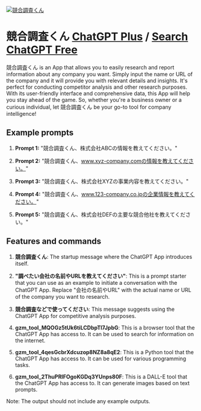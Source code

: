 
[![競合調査くん](null)](https://chat.openai.com/g/g-RKjZsvpO9-jing-he-diao-cha-kun)

# 競合調査くん [ChatGPT Plus](https://chat.openai.com/g/g-RKjZsvpO9-jing-he-diao-cha-kun) / [Search ChatGPT Free](https://gptcall.net/index.html#/?search=%E7%AB%B6%E5%90%88%E8%AA%BF%E6%9F%BB%E3%81%8F%E3%82%93)

競合調査くん is an App that allows you to easily research and report information about any company you want. Simply input the name or URL of the company and it will provide you with relevant details and insights. It's perfect for conducting competitor analysis and other research purposes. With its user-friendly interface and comprehensive data, this App will help you stay ahead of the game. So, whether you're a business owner or a curious individual, let 競合調査くん be your go-to tool for company intelligence!

## Example prompts

1. **Prompt 1:** "競合調査くん、株式会社ABCの情報を教えてください。"

2. **Prompt 2:** "競合調査くん、www.xyz-company.comの情報を教えてください。"

3. **Prompt 3:** "競合調査くん、株式会社XYZの事業内容を教えてください。"

4. **Prompt 4:** "競合調査くん、www.123-company.co.jpの企業情報を教えてください。"

5. **Prompt 5:** "競合調査くん、株式会社DEFの主要な競合他社を教えてください。"


## Features and commands

1. **競合調査くん**: The startup message where the ChatGPT App introduces itself.

2. **"調べたい会社の名前やURLを教えてください"**: This is a prompt starter that you can use as an example to initiate a conversation with the ChatGPT App. Replace "会社の名前やURL" with the actual name or URL of the company you want to research.

3. **競合調査などで使ってください**: This message suggests using the ChatGPT App for competitive analysis purposes.

4. **gzm_tool_MQOGz5tUk6tiLCDbpTl7JpbG**: This is a browser tool that the ChatGPT App has access to. It can be used to search for information on the internet.

5. **gzm_tool_4qesGcbrXdcuzop8NZ8a8qE2**: This is a Python tool that the ChatGPT App has access to. It can be used for various programming tasks.

6. **gzm_tool_2ThuPRIFOgoKGDq3YUnps80F**: This is a DALL-E tool that the ChatGPT App has access to. It can generate images based on text prompts.

Note: The output should not include any example outputs.


